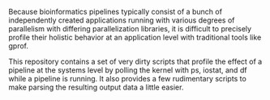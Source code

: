 Because bioinformatics pipelines typically consist of a bunch of independently
created applications running with various degrees of parallelism with differing
parallelization libraries, it is difficult to precisely profile their holistic
behavior at an application level with traditional tools like gprof.

This repository contains a set of very dirty scripts that profile the effect of
a pipeline at the systems level by polling the kernel with ps, iostat, and df
while a pipeline is running.  It also provides a few rudimentary scripts to
make parsing the resulting output data a little easier.
